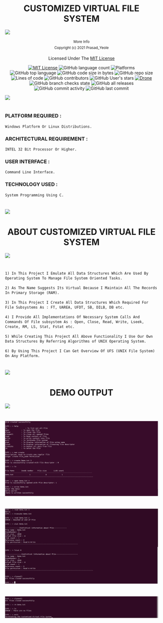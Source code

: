 <div align="center">
    <h1>CUSTOMIZED VIRTUAL FILE SYSTEM</h1>
   </div>

![](https://i.imgur.com/waxVImv.png)

<div align="center">
    <sup>More Info</sup>
    <br />
  <sup>Copyright (c) 2021 Prasad_Yeole</sup>
  
  Licensed Under The  [MIT License](https://github.com/Prasad-Yeole/Customised_Virtual_File_System/blob/main/LICENSE)
  
  [![MIT License](https://img.shields.io/badge/license-MIT-blue.svg?style=flat)](https://github.com/Prasad-Yeole/Customised_Virtual_File_System/blob/main/LICENSE)
  ![GitHub language count](https://img.shields.io/github/languages/count/Prasad-Yeole/Customised_Virtual_File_System?color=g&label=Languages)
  ![Platforms](https://img.shields.io/badge/Platforms-Linux_Windows-yellowgreen?style=flat-square)
  ![GitHub top language](https://img.shields.io/github/languages/top/Prasad-Yeole/Customised_Virtual_File_System?color=9cf)
  ![GitHub code size in bytes](https://img.shields.io/github/languages/code-size/Prasad-Yeole/Customised_Virtual_File_System)
  ![GitHub repo size](https://img.shields.io/github/repo-size/Prasad-Yeole/Customised_Virtual_File_System)
  ![Lines of code](https://img.shields.io/tokei/lines/github//Prasad-Yeole/Customised_Virtual_File_System?color=g&label=No%20Of%20Lines)
  ![GitHub contributors](https://img.shields.io/github/contributors/Prasad-Yeole/Customised_Virtual_File_System?color=red)
  ![GitHub User's stars](https://img.shields.io/github/stars/Prasad-Yeole/Customised_Virtual_File_System)
  [![Drone](https://drone.grafana.net/api/badges/grafana/grafana/status.svg)](https://github.com//Prasad-Yeole/Customised_Virtual_File_System/blob/main/CVFS.cpp)
  ![GitHub branch checks state](https://img.shields.io/github/checks-status/Prasad-Yeole/Customised_Virtual_File_System/main?color=r)
  ![GitHub all releases](https://img.shields.io/github/downloads/Prasad-Yeole/Customised_Virtual_File_System/total)
  ![GitHub commit activity](https://img.shields.io/github/commit-activity/w/Prasad-Yeole/Customised_Virtual_File_System?color=purple)
  ![GitHub last commit](https://img.shields.io/github/last-commit/Prasad-Yeole/Customised_Virtual_File_System?color=yellow)

</div>

![](https://i.imgur.com/waxVImv.png)

#

### PLATFORM REQUIRED :   
```
Windows Platform Or Linux Distributions.
```
### ARCHITECTURAL REQUIREMENT :  
```
INTEL 32 Bit Processor Or Higher.
```
### USER INTERFACE :             
```
Command Line Interface.
```
### TECHNOLOGY USED : 
```
System Programming Using C.
```
#
![](https://i.imgur.com/waxVImv.png)


<div align="center">
    <h1>ABOUT CUSTOMIZED VIRTUAL FILE SYSTEM</h1>
</div>

![](https://i.imgur.com/waxVImv.png)

#

```
1) In This Project I Emulate All Data Structures Which Are Used By Operating System To Manage File System Oriented Tasks.

2) As The Name Suggests Its Virtual Because I Maintain All The Records In Primary Storage (RAM).

3) In This Project I Create All Data Structures Which Required For File Subsystems As : FT, UAREA, UFDT, SB, DILB, DB etc.

4) I Provide All Implementations Of Necessary System Calls And Commands Of File subsystem As : Open, Close, Read, Write, Lseek, Create, RM, LS, Stat, Fstat etc.

5) While Creating This Project All Above Functionality I Use Our Own Data Structures By Referring Algorithms of UNIX Operating System.

6) By Using This Project I Can Get Overview Of UFS (UNIX File System) On Any Platform.
```

#
![](https://i.imgur.com/waxVImv.png)


<div align="center">
    <h1>DEMO OUTPUT</h1>
</div>

![](https://i.imgur.com/waxVImv.png)

#

![](https://github.com/Prasad-Yeole/Customised_Virtual_File_System/blob/main/CVFS1.png)

#

![](https://github.com/Prasad-Yeole/Customised_Virtual_File_System/blob/main/CVFS2.png)

#

![](https://github.com/Prasad-Yeole/Customised_Virtual_File_System/blob/main/CVFS3.png)
